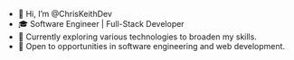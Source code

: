 - 👋 Hi, I’m @ChrisKeithDev
- 🎓 Software Engineer | Full-Stack Developer
- 🌱 Currently exploring various technologies to broaden my skills.
- 🚀 Open to opportunities in software engineering and web development.
